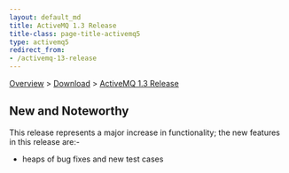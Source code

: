```yaml
---
layout: default_md
title: ActiveMQ 1.3 Release 
title-class: page-title-activemq5
type: activemq5
redirect_from:
- /activemq-13-release
---
```


[Overview](overview) > [Download](download) > [ActiveMQ 1.3 Release](activemq-13-release)

New and Noteworthy
------------------

This release represents a major increase in functionality; the new features in this release are:-

*   heaps of bug fixes and new test cases
